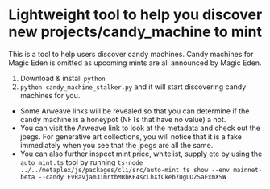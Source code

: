 # Lightweight tool to help you discover new projects/candy_machine to mint
This is a tool to help users discover candy machines. Candy machines for Magic Eden is omitted as upcoming mints are all announced by Magic Eden.
1. Download & install ```python```
2. ```python candy_machine_stalker.py``` and it will start discovering candy machines for you.
  - Some Arweave links will be revealed so that you can determine if the candy machine is a honeypot (NFTs that have no value) a not. 
  - You can visit the Arweave link to look at the metadata and check out the jpegs. For generative art collections, you will notice that it is a fake immediately when you see that the jpegs are all the same.
  - You can also further inspect mint price, whitelist, supply etc by using the ```auto_mint.ts``` tool by running ```ts-node ../../metaplex/js/packages/cli/src/auto-mint.ts show --env mainnet-beta --candy EvRavjam31mrtbMRbKE4scLhXfCkeb7DgUDZSaExmXSW```
